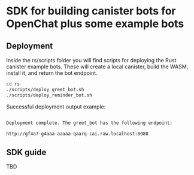 # SDK for building canister bots for OpenChat plus some example bots

## Deployment

Inside the rs/scripts folder you will find scripts for deploying the Rust canister example bots. These will create a local canister, build the WASM, install it, and return the bot endpoint.

```bash
cd rs
./scripts/deploy_greet_bot.sh
./scripts/deploy_reminder_bot.sh
```

Successful deployment output example:

```bash

Deployment complete. The greet_bot has the following endpoint:

http://gf4a7-g4aaa-aaaaa-qaarq-cai.raw.localhost:8080

```

## SDK guide

TBD
